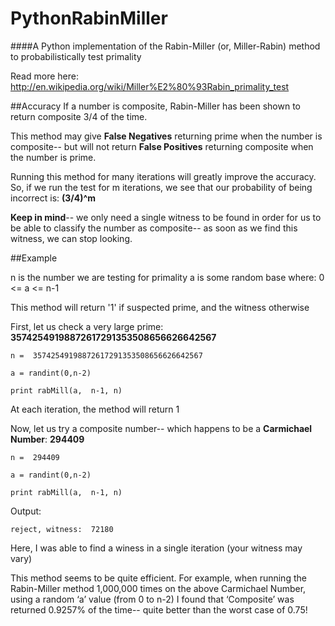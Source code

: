 PythonRabinMiller
=================

####A Python implementation of the Rabin-Miller (or, Miller-Rabin) method to probabilistically test primality

Read more here: http://en.wikipedia.org/wiki/Miller%E2%80%93Rabin_primality_test

##Accuracy
If a number is composite, Rabin-Miller has been shown to return composite 3/4 of the time.

This method may give **False Negatives** returning prime when the number is composite-- but will not return **False Positives** returning composite when the number is prime.

Running this method for many iterations will greatly improve the accuracy. So, if we run the test for m iterations, we see that our probability of being incorrect is: **(3/4)^m**

**Keep in mind**-- we only need a single witness to be found in order for us to be able to classify the number as composite-- as soon as we find this witness, we can stop looking.

##Example

n is the number we are testing for primality
a is some random base where: 0 <= a <= n-1

This method will return '1' if suspected prime, and the witness otherwise


First, let us check a very large prime: **35742549198872617291353508656626642567**

`n =  35742549198872617291353508656626642567`

`a = randint(0,n-2)`

`print rabMill(a,  n-1, n)`

At each iteration, the method will return 1

Now, let us try a composite number-- which happens to be a **Carmichael Number**: **294409**

`n =  294409`

`a = randint(0,n-2)`

`print rabMill(a,  n-1, n)`

Output:

`reject, witness:  72180`

Here, I was able to find a winess in a single iteration (your witness may vary)

This method seems to be quite efficient. For example, when running the Rabin-Miller method 1,000,000 times on the above Carmichael Number, using a random ‘a’ value (from 0 to n-2) I found that ‘Composite’ was returned 0.9257% of the time-- quite better than the worst case of 0.75!





